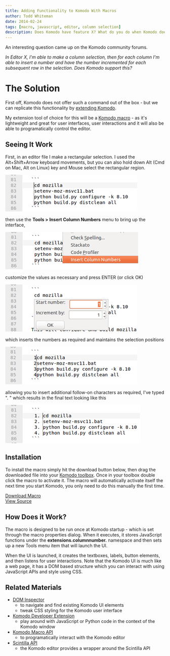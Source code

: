 ```yaml
---
title: Adding Functionality to Komodo With Macros
author: Todd Whiteman
date: 2014-02-24
tags: [macro, javascript, editor, column selection]
description: Does Komodo have feature X? What do you do when Komodo does not support a feature you've seen in another editor? After hearing this story multiple times, Todd will describe how you can add new functionality using Komodo macro's.
---
```


An interesting question came up on the Komodo community forums.

_In Editor X, I'm able to make a column selection, then for each column I'm
able to insert a number and have the number incremented for each subsequent row
in the selection. Does Komodo support this?_


# The Solution

First off, Komodo does not offer such a command out of the box - but we can
replicate this functionality by
[extending Komodo](http://docs.activestate.com/komodo/latest/extensions.html).

My extension tool of choice for this will be a
[Komodo macro](http://docs.activestate.com/komodo/latest/macros.html#macros_writing) -
as it's lightweight and great for user interfaces, user interactions and
it will also be able to programatically control the editor.


## Seeing It Work

First, in an editor file I make a rectangular selection. I used the
Alt+Shift+Arrow keyboard movements, but you can also hold down Alt (Cmd on Mac,
Alt on Linux) key and Mouse select the rectangular region.

![Step 1](/assets/images/blog/2014-02/incremental_number_screenshot_1.png)

then use the **Tools > Insert Column Numbers** menu to bring up the interface,

![Step 2](/assets/images/blog/2014-02/incremental_number_screenshot_2.png)

customize the values as necessary and press ENTER (or click OK)

![Step 3](/assets/images/blog/2014-02/incremental_number_screenshot_3.png)

which inserts the numbers as required and maintains the selection positions

![Step 4](/assets/images/blog/2014-02/incremental_number_screenshot_4.png)

allowing you to insert additional follow-on characters as required, I've typed
". " which results in the final text looking like this

![Step 5](/assets/images/blog/2014-02/incremental_number_screenshot_5.png)


## Installation

To install the macro simply hit the download button below, then drag the downloaded
file into your [Komodo toolbox](http://docs.activestate.com/komodo/latest/toolbox.html).
Once in your toolbox double click the macro to activate it. The macro will
automatically activate itself the next time you start Komodo, you only need to
do this manually the first time.

<div class="inline centered">
<a href="/files/macros/Column_Incremental_Numbering.komodotool" class="button primary">
    <i class="icon icon-download"></i>
    Download Macro
</a>
<div class="spacer-half"></div>
<span>
    <i class="icon icon-github"></i>
    <a href="https://github.com/Komodo/macros/blob/master/column_incremental_numbering.js" target="_blank">View Source</a>
</span>
</div>

## How Does it Work?

The macro is designed to be run once at Komodo startup - which is set through
the macro properties dialog. When it executes, it stores JavaScript functions
under the **extensions.columnnumber.** namespace and then sets up a new Tools
menu item that will launch the UI.

When the UI is launched, it creates the textboxes, labels, button elements, and
then listens for user interactions. Note that the Komodo UI is much like a web
page, it has a DOM based structure which you can interact with using JavaScript
APIs and style using CSS.


## Related Materials

* [DOM Inspector](http://community.activestate.com/xpi/dom-inspector)
  - to navigate and find existing Komodo UI elements
  - tweak CSS styling for the Komodo user interface
* [Komodo Developer Extension](http://community.activestate.com/node/1824)
  - play around with JavaScript or Python code in the context of the Komodo window
* [Komodo Macro API](http://docs.activestate.com/komodo/latest/macroapi.html)
  - to programatically interact with the Komodo editor
* [Scintilla API](http://www.scintilla.org/ScintillaDoc.html)
  - the Komodo editor provides a wrapper around the Scintilla API

